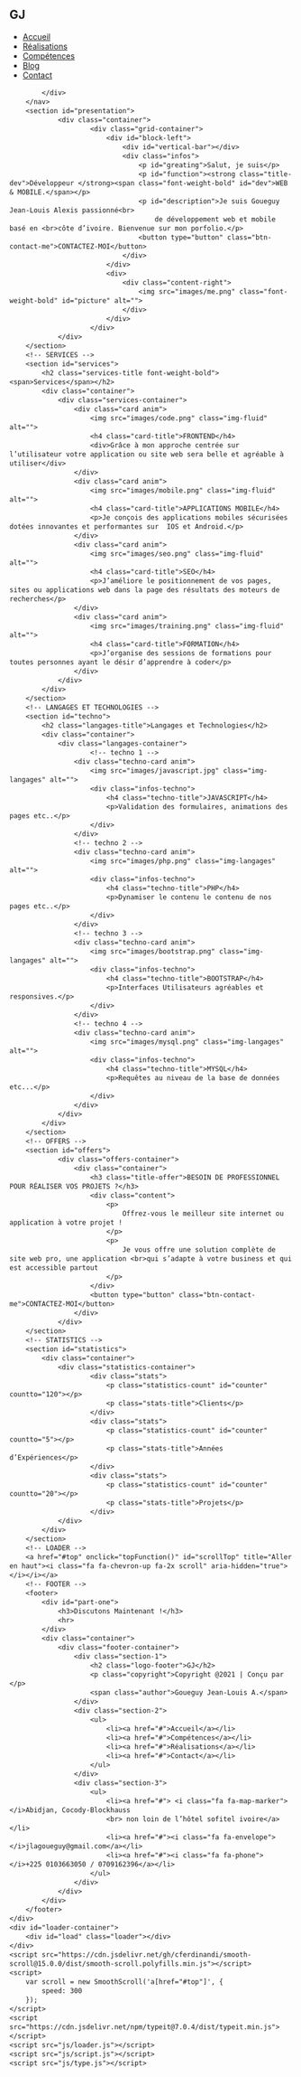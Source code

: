 <!DOCTYPE html>
<html>
    <head>
        <meta charset="UTF-8">
        <meta name="viewport" content="width=device-width, initial-scale=1.0">
        <link href="https://fonts.googleapis.com/css2?family=Roboto:wght@300&display=swap" rel="stylesheet">
        <link rel="stylesheet" href="css/style.css">
        <link rel="stylesheet" href="https://stackpath.bootstrapcdn.com/font-awesome/4.7.0/css/font-awesome.min.css">
        <title>GJ-ACCUEIL</title>
    </head>
<body>
    <!-- MENU -->
    <div id="main">
        <!-- NAVBAR -->
        <nav>
            <div class="navbar">
                <div class="logo"><h1>GJ</h1></div>
                <div class="openMenu"><i class="fa fa-bars"></i></div>
                <ul class="mainMenu">
                    <li><a href="index.html" class="active">Accueil</a></li>
                    <li><a href="realisations.html">Réalisations</a></li>
                    <li><a href="competences.html">Compétences</a></li>
                    <li><a href="blog.html">Blog</a></li>
                    <li><a href="contact.html">Contact</a></li>
                    <div class="closeMenu"><i class="fa fa-close"></i></div>
                    <span class="icons">
                        <i class="fa fa-linkedin-square fa-2x"></i>
                        <i class="fa fa-twitter-square fa-2x"></i>
                        <i class="fa fa-facebook-square fa-2x" ></i>
                        <i class="fa fa-github-square fa-2x"></i>
                    </span>
                </ul>
               
            </div>
        </nav>
        <section id="presentation">
                <div class="container">
                        <div class="grid-container">
                            <div id="block-left">
                                <div id="vertical-bar"></div>
                                <div class="infos">
                                    <p id="greating">Salut, je suis</p>
                                    <p id="function"><strong class="title-dev">Développeur </strong><span class="font-weight-bold" id="dev">WEB & MOBILE.</span></p>
                                    <p id="description">Je suis Goueguy Jean-Louis Alexis passionné<br>
                                        de développement web et mobile basé en <br>côte d’ivoire. Bienvenue sur mon porfolio.</p>
                                    <button type="button" class="btn-contact-me">CONTACTEZ-MOI</button>
                                </div>
                            </div>
                            <div>
                                <div class="content-right">
                                    <img src="images/me.png" class="font-weight-bold" id="picture" alt="">
                                </div>
                            </div>
                        </div>
                </div>
        </section>
        <!-- SERVICES -->
        <section id="services">
            <h2 class="services-title font-weight-bold"><span>Services</span></h2>
            <div class="container">
                <div class="services-container">
                    <div class="card anim">
                        <img src="images/code.png" class="img-fluid" alt="">
                        <h4 class="card-title">FRONTEND</h4>
                        <div>Grâce à mon approche centrée sur l’utilisateur votre application ou site web sera belle et agréable à utiliser</div>
                    </div>
                    <div class="card anim">
                        <img src="images/mobile.png" class="img-fluid" alt="">
                        <h4 class="card-title">APPLICATIONS MOBILE</h4>
                        <p>Je conçois des applications mobiles sécurisées dotées innovantes et performantes sur  IOS et Android.</p>
                    </div>
                    <div class="card anim">
                        <img src="images/seo.png" class="img-fluid" alt="">
                        <h4 class="card-title">SEO</h4>
                        <p>J’améliore le positionnement de vos pages, sites ou applications web dans la page des résultats des moteurs de recherches</p>
                    </div>
                    <div class="card anim">
                        <img src="images/training.png" class="img-fluid" alt="">
                        <h4 class="card-title">FORMATION</h4>
                        <p>J’organise des sessions de formations pour toutes personnes ayant le désir d’apprendre à coder</p>
                    </div>
                </div>
            </div>
        </section>
        <!-- LANGAGES ET TECHNOLOGIES -->
        <section id="techno">
            <h2 class="langages-title">Langages et Technologies</h2>
            <div class="container">
                <div class="langages-container">
                        <!-- techno 1 -->
                    <div class="techno-card anim">
                        <img src="images/javascript.jpg" class="img-langages" alt="">
                        <div class="infos-techno">
                            <h4 class="techno-title">JAVASCRIPT</h4>
                            <p>Validation des formulaires, animations des pages etc..</p>
                        </div>
                    </div>
                    <!-- techno 2 -->
                    <div class="techno-card anim">
                        <img src="images/php.png" class="img-langages" alt="">
                        <div class="infos-techno">
                            <h4 class="techno-title">PHP</h4>
                            <p>Dynamiser le contenu le contenu de nos pages etc..</p>
                        </div>
                    </div>
                    <!-- techno 3 -->
                    <div class="techno-card anim">
                        <img src="images/bootstrap.png" class="img-langages" alt="">
                        <div class="infos-techno">
                            <h4 class="techno-title">BOOTSTRAP</h4>
                            <p>Interfaces Utilisateurs agréables et responsives.</p>
                        </div>
                    </div>
                    <!-- techno 4 -->
                    <div class="techno-card anim">
                        <img src="images/mysql.png" class="img-langages" alt="">
                        <div class="infos-techno">
                            <h4 class="techno-title">MYSQL</h4>
                            <p>Requêtes au niveau de la base de données etc...</p>
                        </div>
                    </div>
                </div>
            </div>
        </section>
        <!-- OFFERS -->
        <section id="offers">
                <div class="offers-container">
                    <div class="container">
                        <h3 class="title-offer">BESOIN DE PROFESSIONNEL POUR RÉALISER VOS PROJETS ?</h3>
                        <div class="content">
                            <p>
                                Offrez-vous le meilleur site internet ou application à votre projet !
                            </p>
                            <p>
                                Je vous offre une solution complète de site web pro, une application <br>qui s’adapte à votre business et qui est accessible partout
                            </p>
                        </div>
                        <button type="button" class="btn-contact-me">CONTACTEZ-MOI</button>
                    </div>
                </div>
        </section>
        <!-- STATISTICS -->
        <section id="statistics">
            <div class="container">
                <div class="statistics-container">
                        <div class="stats">
                            <p class="statistics-count" id="counter" countto="120"></p>
                            <p class="stats-title">Clients</p>
                        </div>
                        <div class="stats">
                            <p class="statistics-count" id="counter" countto="5"></p>
                            <p class="stats-title">Années d’Expériences</p>
                        </div>
                        <div class="stats">
                            <p class="statistics-count" id="counter" countto="20"></p>
                            <p class="stats-title">Projets</p>
                        </div>
                </div>
            </div>
        </section>
        <!-- LOADER -->
        <a href="#top" onclick="topFunction()" id="scrollTop" title="Aller en haut"><i class="fa fa-chevron-up fa-2x scroll" aria-hidden="true"></i></i></a>
        <!-- FOOTER -->
        <footer>
            <div id="part-one">
                <h3>Discutons Maintenant !</h3>
                <hr>
            </div>
            <div class="container">
                <div class="footer-container">
                    <div class="section-1">
                        <h2 class="logo-footer">GJ</h2>
                        <p class="copyright">Copyright @2021 | Conçu par </p>
                        <span class="author">Goueguy Jean-Louis A.</span>
                    </div>
                    <div class="section-2">
                        <ul>
                            <li><a href="#">Accueil</a></li>
                            <li><a href="#">Compétences</a></li>
                            <li><a href="#">Réalisations</a></li>
                            <li><a href="#">Contact</a></li>
                        </ul>
                    </div>
                    <div class="section-3">
                        <ul>
                            <li><a href="#"> <i class="fa fa-map-marker"></i>Abidjan, Cocody-Blockhauss
                            <br> non loin de l’hôtel sofitel ivoire</a></li>
                            <li><a href="#"><i class="fa fa-envelope"></i>jlagoueguy@gmail.com</a></li>
                            <li><a href="#"><i class="fa fa-phone"></i>+225 0103663050 / 0709162396</a></li>
                        </ul>
                    </div>
                </div>
            </div>
        </footer>
    </div>
    <div id="loader-container">
        <div id="load" class="loader"></div>
    </div>
    <script src="https://cdn.jsdelivr.net/gh/cferdinandi/smooth-scroll@15.0.0/dist/smooth-scroll.polyfills.min.js"></script>
    <script>
        var scroll = new SmoothScroll('a[href="#top"]', {
            speed: 300
        });
    </script>
    <script src="https://cdn.jsdelivr.net/npm/typeit@7.0.4/dist/typeit.min.js"></script>
    <script src="js/loader.js"></script>
    <script src="js/script.js"></script>
    <script src="js/type.js"></script>
</body>
</html>